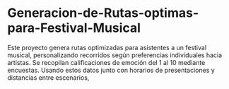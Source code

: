 # Generacion-de-Rutas-optimas-para-Festival-Musical
Este proyecto genera rutas optimizadas para asistentes a un festival musical, personalizando recorridos según preferencias individuales hacia artistas. Se recopilan calificaciones de emoción del 1 al 10 mediante encuestas. Usando estos datos junto con horarios de presentaciones y distancias entre escenarios, 
